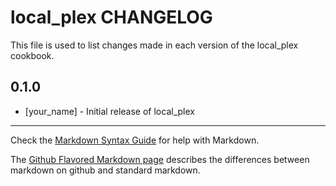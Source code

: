 # local_plex CHANGELOG

This file is used to list changes made in each version of the local_plex cookbook.

## 0.1.0
- [your_name] - Initial release of local_plex

- - -
Check the [Markdown Syntax Guide](http://daringfireball.net/projects/markdown/syntax) for help with Markdown.

The [Github Flavored Markdown page](http://github.github.com/github-flavored-markdown/) describes the differences between markdown on github and standard markdown.
